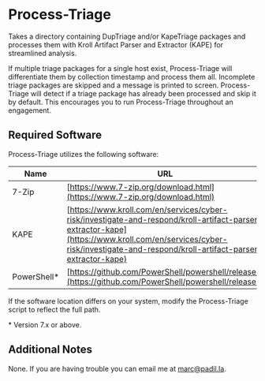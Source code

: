 # Process-Triage

Takes a directory containing DupTriage and/or KapeTriage packages and processes them with Kroll Artifact Parser and Extractor (KAPE) for streamlined analysis.

If multiple triage packages for a single host exist, Process-Triage will differentiate them by collection timestamp and process them all. Incomplete triage packages are skipped and a message is printed to screen. Process-Triage will detect if a triage package has already been processed and skip it by default. This encourages you to run Process-Triage throughout an engagement.

## Required Software

Process-Triage utilizes the following software:

|Name|URL|Expected Location|
|----|----|----|
|7-Zip|[https://www.7-zip.org/download.html](https://www.7-zip.org/download.html)|`C:\Program Files\7-Zip\7z.exe`|
|KAPE|[https://www.kroll.com/en/services/cyber-risk/investigate-and-respond/kroll-artifact-parser-extractor-kape](https://www.kroll.com/en/services/cyber-risk/investigate-and-respond/kroll-artifact-parser-extractor-kape)|`C:\tools\KAPE\kape.exe`|
|PowerShell*|[https://github.com/PowerShell/powershell/releases](https://github.com/PowerShell/powershell/releases)||

If the software location differs on your system, modify the Process-Triage script to reflect the full path.

\* Version 7.x or above.

## Additional Notes

None. If you are having trouble you can email me at [marc@padil.la](mailto:marc@padil.la).
